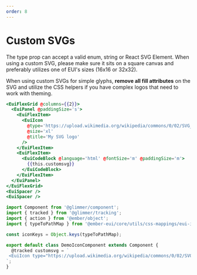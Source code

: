 ```yaml
---
order: 8
---
```


# Custom SVGs

<EuiText>
  <p>The <EuiCode @language="text">type</EuiCode> prop can accept a valid enum, string or React SVG Element. When using a custom SVG, please make sure it sits on a square canvas and preferably utilizes one of EUI's sizes (<EuiCode @language="text">16x16</EuiCode> or <EuiCode @language="text">32x32</EuiCode>).</p>
  <p>When using custom SVGs for simple glyphs, <strong>remove all fill attributes</strong> on the SVG and utilize the CSS helpers if you have complex logos that need to work with theming.</p>
</EuiText>
<EuiSpacer />

```hbs template
<EuiFlexGrid @columns={{2}}>
  <EuiPanel @paddingSize='s'>
    <EuiFlexItem>
      <EuiIcon
        @type='https://upload.wikimedia.org/wikipedia/commons/0/02/SVG_logo.svg'
        @size='xl'
        @title='My SVG logo'
      />
    </EuiFlexItem>
    <EuiFlexItem>
      <EuiCodeBlock @language='html' @fontSize='m' @paddingSize='m'>
        {{this.customsvg}}
      </EuiCodeBlock>
    </EuiFlexItem>
  </EuiPanel>
</EuiFlexGrid>
<EuiSpacer />
<EuiSpacer />
```

```js component
import Component from '@glimmer/component';
import { tracked } from '@glimmer/tracking';
import { action } from '@ember/object';
import { typeToPathMap } from '@ember-eui/core/utils/css-mappings/eui-icon';

const iconKeys = Object.keys(typeToPathMap);

export default class DemoIconComponent extends Component {
  @tracked customsvg = `
 <EuiIcon type="https://upload.wikimedia.org/wikipedia/commons/0/02/SVG_logo.svg" size="xl" title="My SVG logo" />
`;
}
```

